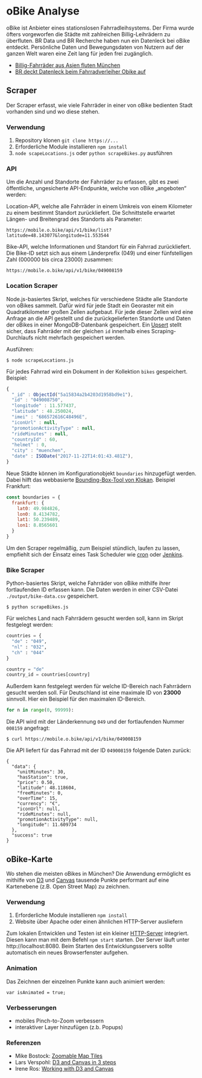 # oBike Analyse
oBike ist Anbieter eines stationslosen Fahrradleihsystems. Der Firma wurde öfters vorgeworfen die Städte mit zahlreichen Billig-Leihrädern zu überfluten. BR Data und BR Recherche haben nun ein Datenleck bei
oBike entdeckt. Persönliche Daten und Bewegungsdaten von Nutzern auf der ganzen Welt waren eine Zeit lang für jeden frei zugänglich.

- [Billig-Fahrräder aus Asien fluten München](https://www.br.de/nachrichten/oberbayern/inhalt/billig-fahrraeder-aus-china-fluten-muenchen-100.html)
- [BR deckt Datenleck beim Fahrradverleiher Obike auf](https://www.br.de/nachrichten/datenleck-obike-100.html)

## Scraper
Der Scraper erfasst, wie viele Fahrräder in einer von oBike bedienten Stadt vorhanden sind und wo diese stehen.

### Verwendung 
1. Repository klonen `git clone https://...`
2. Erforderliche Module installieren `npm install`
3. `node scapeLocations.js` oder `python scrapeBikes.py` ausführen

### API
Um die Anzahl und Standorte der Fahrräder zu erfassen, gibt es zwei öffentliche, ungesicherte API-Endpunkte, welche von oBike „angeboten“ werden:

Location-API, welche alle Fahrräder in einem Umkreis von einem Kilometer zu einem bestimmt Standort zurückliefert. Die Schnittstelle erwartet Längen- und Breitengrad des Standorts als Parameter:

```
https://mobile.o.bike/api/v1/bike/list?latitude=48.143077&longitude=11.553544
```

Bike-API, welche Informationen und Standort für ein Fahrrad zurückliefert. Die Bike-ID setzt sich aus einem Länderprefix (049) und einer fünfstelligen Zahl (000000 bis circa 23000) zusammen:

```
https://mobile.o.bike/api/v1/bike/049008159
```

### Location Scraper
Node.js-basiertes Skript, welches für verschiedene Städte alle Standorte von oBikes sammelt. Dafür wird für jede Stadt ein Georaster mit ein Quadratkilometer großen Zellen aufgebaut. Für jede dieser Zellen wird eine Anfrage an die API gestellt und die zurückgelieferten Standorte und Daten der oBikes in einer MongoDB-Datenbank gespeichert. Ein [Upsert](https://docs.mongodb.com/manual/reference/method/Bulk.find.upsert/) stellt sicher, dass Fahrräder mit der gleichen `id` innerhalb eines Scraping-Durchlaufs nicht mehrfach gespeichert werden.

Ausführen: 

```
$ node scrapeLocations.js
```

Für jedes Fahrrad wird ein Dokument in der Kollektion `bikes` gespeichert. Beispiel: 

```javascript
{
  "_id" : ObjectId("5a15834a2b4203d1958bd9e1"),
  "id" : "049008750",
  "longitude" : 11.577437,
  "latitude" : 48.250024,
  "imei" : "686572616C48496E",
  "iconUrl" : null,
  "promotionActivityType" : null,
  "rideMinutes" : null,
  "countryId" : 60,
  "helmet" : 0,
  "city" : "muenchen",
  "date" : ISODate("2017-11-22T14:01:43.481Z"),
}
```

Neue Städte können im Konfigurationobjekt `boundaries` hinzugefügt werden. Dabei hilft das webbasierte [Bounding-Box-Tool von Klokan](http://boundingbox.klokantech.com/). Beispiel Frankfurt:  

```javascript
const boundaries = {
  frankfurt: {
    lat0: 49.984826,
    lon0: 8.4134782,
    lat1: 50.239489,
    lon1: 8.8565601
  }
}
```

Um den Scraper regelmäßig, zum Beispiel stündlich, laufen zu lassen, empfiehlt sich der Einsatz eines Task Scheduler wie [cron](https://www.npmjs.com/package/node-cron) oder [Jenkins](https://jenkins-ci.org/).

### Bike Scraper
Python-basiertes Skript, welche Fahrräder von oBike mithilfe ihrer fortlaufenden ID erfassen kann. Die Daten werden in einer CSV-Datei `./output/bike-data.csv` gespeichert.

```
$ python scrapeBikes.js
```

Für welches Land nach Fahrrädern gesucht werden soll, kann im Skript festgelegt werden:

```python
countries = {
  "de" : "049",
  "nl" : "032",
  "ch" : "044"
}

country = "de"
country_id = countries[country]
```

Außerdem kann festgelegt werden für welche ID-Bereich nach Fahrrädern gesucht werden soll. Für Deutschland ist eine maximale ID von **23000** sinnvoll. Hier ein Beispiel für den maximalen ID-Bereich.

```python
for n in range(0, 99999):
```

Die API wird mit der Länderkennung `049` und der fortlaufenden Nummer `008159` angefragt:

```
$ curl https://mobile.o.bike/api/v1/bike/049008159

```

Die API liefert für das Fahrrad mit der ID `049008159` folgende Daten zurück: 

``` 
{
  "data": {
    "unitMinutes": 30,
    "hasStation": true,
    "price": 0.50,
    "latitude": 48.118604,
    "freeMinutes": 0,
    "overTime": 15,
    "currency": "€",
    "iconUrl": null,
    "rideMinutes": null,
    "promotionActivityType": null,
    "longitude": 11.609734
  },
  "success": true
}
```

## oBike-Karte
Wo stehen die meisten oBikes in München? Die Anwendung ermöglicht es mithilfe von [D3](https://d3js.org/) und [Canvas](https://developer.mozilla.org/de/docs/Web/HTML/Canvas) tausende Punkte performant auf eine Kartenebene (z.B. Open Street Map) zu zeichnen.

### Verwendung
1. Erforderliche Module installieren `npm install`
2. Website über Apache oder einen ähnlichen HTTP-Server ausliefern

Zum lokalen Entwicklen und Testen ist ein kleiner [HTTP-Server](https://github.com/indexzero/http-server) integriert. Diesen kann man mit dem Befehl `npm start` starten. Der Server läuft unter http://localhost:8080. Beim Starten des Entwicklungsservers sollte automatisch ein neues Browserfenster aufgehen.

### Animation
Das Zeichnen der einzelnen Punkte kann auch animiert werden:

```
var isAnimated = true;
```

### Verbesserungen
- mobiles Pinch-to-Zoom verbessern
- interaktiver Layer hinzufügen (z.b. Popups)

### Referenzen
- Mike Bostock: [Zoomable Map Tiles](http://bl.ocks.org/mbostock/4132797)
- Lars Verspohl: [D3 and Canvas in 3 steps](https://medium.freecodecamp.org/d3-and-canvas-in-3-steps-8505c8b27444)
- Irene Ros: [Working with D3 and Canvas](https://bocoup.com/blog/d3js-and-canvas)
